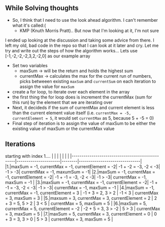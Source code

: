 ## While Solving thoughts

* So, I think that I need to use the look ahead algorithm. I can't remember what it's called:(
    * KMP (Knuth Morris Pratt).. But now that I'm looking at it, I'm not sure

I ended up looking at the discussion and taking some advice from there. I left my old, bad code in the repo so that I can look at it later and cry. Let me try and write out the steps of how the algorithm works... Lets use [-1,-2,-2,-2,3,2,-2,0] as our example array

* Set two variables
    * maxSum -> will be the return and holds the highest sum
    * currentMax -> calculates the max for the current run of numbers, picks betweeen existing `maxSum` and `currentSum` on each iteration to assign the value for `maxSum`
* create a for loop, to iterate over each element in the array
* the first thing the for loop does is increment the currentMax (sum for this run) by the element that we are iterating over
* Next, it decideds if the sum of currentMax and current element is less than the current element value itself (i.e. `currentMax = -5, currentElement = 5`, it would set `currentMax` as 5, because 5 + -5 = 0)
* Final step of iteration is to assign the value of maxSum to be either the existing value of maxSum or the currentMax value

## Iterations
starting with index 1....
|  |                                                 |                      |        |                               |
|  |-------------------------------------------------|----------------------|--------|-------------------------------|
|1.|maxSum = -1, currentMax = -1, currentElement = -2| -1 + -2 = -3, -2 < -3| -1 > -3| currentMax = -1, maxumSum = -1|
|2.|maxSum = -1, currentMax = -1, currentElement = -2| -1 + -1 = -3, -2 < -3| -1 > -3| currentMax = -1, maxSum = -1  |
|3.|maxSum = -1, currentMax = -1, currentElement = -2| -1 + -1 = -3, -2 < -3| -1 > -3| currentMax = -1, maxSum = -1  |
|4.|maxSum = -1, currentMax = -1, currentElement = 3 | -1 + 3 = 2, 3 > 2    | -1 < 3 | currentMax = 3, maxSum = 3    |
|5.|maxsum = 3, currentMax = 3, currentElement = 2   | 2 + 3 = 5, 5 > 2     | 3 < 5  | currentMax = 5, maxSum = 5    |
|6.|maxSum = 5, currentMax = 5, currentElement = -2  | -2 + 5 = 3, 3 > -2   | 5 > 3  | currentMax =  3, maxSum = 5   |
|7.|maxSum = 5, currentMax = 3, currentElement = 0   | 0 + 3 = 3, 3 > 0     | 5 > 3  | currentMax = 3, maxSum = 5    |